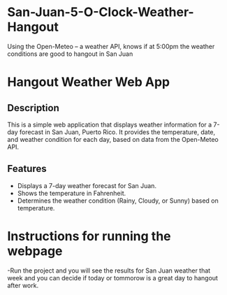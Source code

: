# San-Juan-5-O-Clock-Weather-Hangout
Using the Open-Meteo – a weather API, knows if at 5:00pm the weather conditions are good to hangout in San Juan

# Hangout Weather Web App

## Description

This is a simple web application that displays weather information for a 7-day forecast in San Juan, Puerto Rico. It provides the temperature, date, and weather condition for each day, based on data from the Open-Meteo API.

## Features

- Displays a 7-day weather forecast for San Juan.
- Shows the temperature in Fahrenheit.
- Determines the weather condition (Rainy, Cloudy, or Sunny) based on temperature.

# Instructions for running the webpage
-Run the project and you will see the results for San Juan weather that week and you can decide if today or tommorow is a great day to hangout after work.
